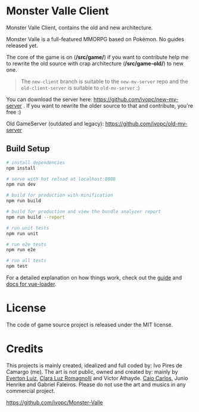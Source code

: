 # Monster Valle Client

Monster Valle Client, contains the old and new architecture.

Monster Valle is a full-featured MMORPG based on Pokémon. No guides released yet.

The core of the game is on (**/src/game/**) if you want to contribute help me to rewrite the old source with crap architecture (**/src/game-old/**) to new one.

> The `new-client` branch is suitable to the `new-mv-server` repo and the `old-client-server` is suitable to `old-mv-server` :)


You can download the server here: https://github.com/ivopc/new-mv-server .  If you want to rewrite the older source to that and contribute, you're free :) 

Old GameServer (outdated and legacy): https://github.com/ivopc/old-mv-server


## Build Setup

``` bash
# install dependencies
npm install

# serve with hot reload at localhost:8080
npm run dev

# build for production with minification
npm run build

# build for production and view the bundle analyzer report
npm run build --report

# run unit tests
npm run unit

# run e2e tests
npm run e2e

# run all tests
npm test
```

For a detailed explanation on how things work, check out the [guide](http://vuejs-templates.github.io/webpack/) and [docs for vue-loader](http://vuejs.github.io/vue-loader).

# License
The code of game source project is released under the MIT license.

# Credits
This projects is mainly created, idealized and full coded by: Ivo Pires de Camargo (me). 
The art is not public, owned and created by: mainly by [Everton Luiz](https://soundcloud.com/evertonluizmaestro?), [Clara Luz Romagnolli](https://linktr.ee/shaarpie) and Victor Athayde. [Caio Carlos](https://clockworkraven.itch.io/), Junio Henrike and Gabriel Faleiros. Please do not use the art and musics in any commercial project.


https://github.com/ivopc/Monster-Valle
